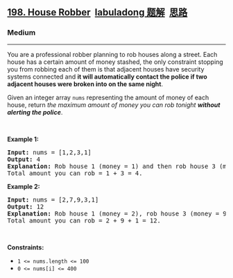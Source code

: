 <h2><a href="https://leetcode.com/problems/house-robber/">198. House Robber<a id="solution_btn_198" href="https://labuladong.gitee.io/plugin-v3/?qno=198&amp;target=gitee&amp;_=1644190242933" target="_blank" class="button-4" style="font-weight: bold; margin-left: 10px;">labuladong 题解</a><a id="brief_btn_198" href="#" target="_blank" class="button-4" style="font-weight: bold; margin-left: 10px;">思路</a></a></h2><h3>Medium</h3><hr><div><p>You are a professional robber planning to rob houses along a street. Each house has a certain amount of money stashed, the only constraint stopping you from robbing each of them is that adjacent houses have security systems connected and <b>it will automatically contact the police if two adjacent houses were broken into on the same night</b>.</p>

<p>Given an integer array <code>nums</code> representing the amount of money of each house, return <em>the maximum amount of money you can rob tonight <b>without alerting the police</b></em>.</p>

<p>&nbsp;</p>
<p><strong>Example 1:</strong></p>

<pre><strong>Input:</strong> nums = [1,2,3,1]
<strong>Output:</strong> 4
<strong>Explanation:</strong> Rob house 1 (money = 1) and then rob house 3 (money = 3).
Total amount you can rob = 1 + 3 = 4.
</pre>

<p><strong>Example 2:</strong></p>

<pre><strong>Input:</strong> nums = [2,7,9,3,1]
<strong>Output:</strong> 12
<strong>Explanation:</strong> Rob house 1 (money = 2), rob house 3 (money = 9) and rob house 5 (money = 1).
Total amount you can rob = 2 + 9 + 1 = 12.
</pre>

<p>&nbsp;</p>
<p><strong>Constraints:</strong></p>

<ul>
	<li><code>1 &lt;= nums.length &lt;= 100</code></li>
	<li><code>0 &lt;= nums[i] &lt;= 400</code></li>
</ul>
</div>